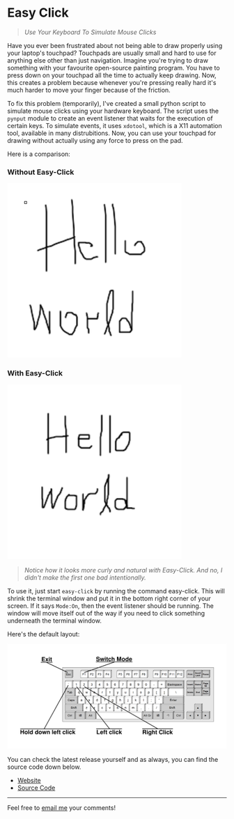 # Easy Click
> _Use Your Keyboard To Simulate Mouse Clicks_

Have you ever been frustrated about not being able to draw properly using your laptop's touchpad? Touchpads are usually small and hard to use for anything else other than just navigation. Imagine you're trying to draw something with your favourite open-source painting program. You have to press down on your touchpad all the time to actually keep drawing. Now, this creates a problem because whenever you're pressing really hard it's much harder to move your finger because of the friction.

To fix this problem (temporarily), I've created a small python script to simulate mouse clicks using your hardware keyboard. The script uses the `pynput` module to create an event listener that waits for the execution of certain keys. To simulate events, it uses `xdotool`, which is a X11 automation tool, available in many distrubitions. Now, you can use your touchpad for drawing without actually using any force to press on the pad.

Here is a comparison:

### Without Easy-Click

<img class="img-fluid" alt="Without Easy-Click" src="https://raw.githubusercontent.com/f34rl00/easy-click/master/images/no-easy-click.png">

### With Easy-Click
<img class="img-fluid" alt="With Easy-Click" src="https://raw.githubusercontent.com/f34rl00/easy-click/master/images/easy-click.png">

> _Notice how it looks more curly and natural with Easy-Click. And no, I didn't make the first one bad intentionally._

To use it, just start `easy-click` by running the command easy-click. This will shrink the terminal window and put it in the bottom right corner of your screen. If it says `Mode:On`, then the event listener should be running. The window will move itself out of the way if you need to click something underneath the terminal window.

Here's the default layout:

<img class="img-fluid" src="https://raw.githubusercontent.com/f34rl00/easy-click/master/images/layout.png">

You can check the latest release yourself and as always, you can find the source code down below.

* [Website](https://github.com/kgbzen/easy-click/releases)
* [Source Code](https://github.com/kgbzen/easy-click)

---
Feel free to [email me](mailto:kaangiray26@protonmail.com) your comments!
